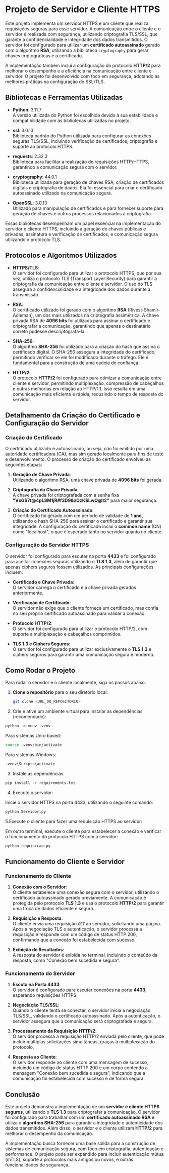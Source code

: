 # Projeto de Servidor e Cliente HTTPS

Este projeto implementa um servidor HTTPS e um cliente que realiza requisições seguras para esse servidor. A comunicação entre o cliente e o servidor é realizada com segurança, utilizando criptografia TLS/SSL, que garante a confidencialidade e integridade dos dados transmitidos. O servidor foi configurado para utilizar um **certificado autoassinado** gerado com o algoritmo **RSA**, utilizando a biblioteca `cryptography` para gerar chaves criptográficas e o certificado.

A implementação também inclui a configuração do protocolo **HTTP/2** para melhorar o desempenho e a eficiência na comunicação entre cliente e servidor. O projeto foi desenvolvido com foco em segurança, adotando as melhores práticas na configuração do SSL/TLS.

## Bibliotecas e Ferramentas Utilizadas

- **Python**: 3.11.7  
  A versão utilizada do Python foi escolhida devido à sua estabilidade e compatibilidade com as bibliotecas utilizadas no projeto.

- **ssl**: 3.0.13  
  Biblioteca padrão do Python utilizada para configurar as conexões seguras TLS/SSL, incluindo verificação de certificados, criptografia e suporte ao protocolo HTTPS.

- **requests**: 2.32.3  
  Biblioteca para facilitar a realização de requisições HTTP/HTTPS, garantindo a comunicação segura com o servidor.

- **cryptography**: 44.0.1  
  Biblioteca utilizada para geração de chaves RSA, criação de certificados digitais e criptografia de dados. Ela foi essencial para criar o certificado autoassinado utilizado na comunicação segura.

- **OpenSSL**: 3.0.13  
  Utilizado para manipulação de certificados e para fornecer suporte para geração de chaves e outros processos relacionados à criptografia.

Essas bibliotecas desempenham um papel essencial na implementação do servidor e cliente HTTPS, incluindo a geração de chaves públicas e privadas, assinatura e verificação de certificados, e comunicação segura utilizando o protocolo TLS.

## Protocolos e Algoritmos Utilizados

- **HTTPS/TLS**:  
  O servidor foi configurado para utilizar o protocolo HTTPS, que por sua vez, utiliza o protocolo TLS (Transport Layer Security) para garantir a criptografia da comunicação entre cliente e servidor. O uso do TLS assegura a confidencialidade e a integridade dos dados durante a transmissão.

- **RSA**:  
  O certificado utilizado foi gerado com o algoritmo **RSA** (Rivest-Shamir-Adleman), um dos mais utilizados na criptografia assimétrica. A chave privada RSA de **4096 bits** foi utilizada para assinar o certificado e criptografar a comunicação, garantindo que apenas o destinatário correto pudesse descriptografá-la.

- **SHA-256**:  
  O algoritmo **SHA-256** foi utilizado para a criação do hash que assina o certificado digital. O SHA-256 assegura a integridade do certificado, permitindo verificar se ele foi modificado durante o tráfego. Ele é fundamental para a construção de uma cadeia de confiança.

- **HTTP/2**:  
  O protocolo **HTTP/2** foi configurado para otimizar a comunicação entre cliente e servidor, permitindo multiplexação, compressão de cabeçalhos e outras melhorias em relação ao HTTP/1.1. Isso resulta em uma comunicação mais eficiente e rápida, reduzindo o tempo de resposta do servidor.

## Detalhamento da Criação do Certificado e Configuração do Servidor

### Criação do Certificado

O certificado utilizado é autoassinado, ou seja, não foi emitido por uma autoridade certificadora (CA), mas sim gerado localmente para fins de teste e desenvolvimento. O processo de criação do certificado envolveu as seguintes etapas:

1. **Geração de Chave Privada**:  
   Utilizando o algoritmo RSA, uma chave privada de **4096 bits** foi gerada.

2. **Criptografia da Chave Privada**:  
   A chave privada foi criptografada com a senha fixa **"VxG$7t@4pL8M1jR#f3D9&zQzK$LwQ@t2"** para maior segurança.

3. **Criação do Certificado Autoassinado**:  
   O certificado foi gerado com um período de validade de **1 ano**, utilizando o hash SHA-256 para assinar o certificado e garantir sua integridade. A configuração do certificado inclui o **common name** (CN) como "localhost", o que é esperado tanto no servidor quanto no cliente.

### Configuração do Servidor HTTPS

O servidor foi configurado para escutar na porta **4433** e foi configurado para aceitar conexões seguras utilizando o **TLS 1.3**, além de garantir que apenas ciphers seguros fossem utilizados. As principais configurações incluem:

- **Certificado e Chave Privada**:  
  O servidor carrega o certificado e a chave privada gerados anteriormente.

- **Verificação de Certificado**:  
  O servidor não exige que o cliente forneça um certificado, mas confia no seu próprio certificado autoassinado para validar a conexão.

- **Protocolo HTTP/2**:  
  O servidor foi configurado para utilizar o protocolo HTTP/2, com suporte a multiplexação e cabeçalhos comprimidos.

- **TLS 1.3 e Ciphers Seguros**:  
  O servidor foi configurado para utilizar exclusivamente o **TLS 1.3** e ciphers seguros para garantir uma comunicação segura e moderna.

## Como Rodar o Projeto

Para rodar o servidor e o cliente localmente, siga os passos abaixo:

1. **Clone o repositório** para o seu diretório local:

   ```bash
   git clone <URL_DO_REPOSITORIO>
2. Crie e ative um ambiente virtual para instalar as dependências (recomendado):
  
  ```bash
  python -m venv .venv
```

Para sistemas Unix-based:

```bash
source .venv/bin/activate
```

Para sistemas Windows:

```bash
.venv\Scripts\activate
```

3. Instale as dependências:

```bash
pip install -r requirements.txt
```
4. Execute o servidor:

Inicie o servidor HTTPS na porta 4433, utilizando o seguinte comando:

```bash
python Servidor.py
```

5.Execute o cliente para fazer uma requisição HTTPS ao servidor:

Em outro terminal, execute o cliente para estabelecer a conexão e verificar o funcionamento do protocolo HTTPS com o servidor:

```bash
python requisicao.py
```

## Funcionamento do Cliente e Servidor

### Funcionamento do Cliente

1. **Conexão com o Servidor**:  
   O cliente estabelece uma conexão segura com o servidor, utilizando o certificado autoassinado gerado previamente. A comunicação é protegida pelo protocolo **TLS 1.3** e usa o protocolo **HTTP/2** para garantir uma troca de dados eficiente e segura.

2. **Requisição e Resposta**:  
   O cliente envia uma requisição `GET` ao servidor, solicitando uma página. Após a negociação TLS e autenticação, o servidor processa a requisição e responde com um código de status HTTP 200, confirmando que a conexão foi estabelecida com sucesso.

3. **Exibição de Resultados**:  
   A resposta do servidor é exibida no terminal, incluindo o conteúdo da resposta, como "Conexão bem sucedida e segura".

### Funcionamento do Servidor

1. **Escuta na Porta 4433**:  
   O servidor é configurado para escutar conexões na porta **4433**, esperando requisições HTTPS.

2. **Negociação TLS/SSL**:  
   Quando o cliente tenta se conectar, o servidor inicia a negociação TLS/SSL, validando o certificado autoassinado. Após a autenticação, o servidor assegura que a comunicação será criptografada e segura.

3. **Processamento da Requisição HTTP/2**:  
   O servidor processa a requisição HTTP/2 enviada pelo cliente, que pode incluir múltiplas solicitações simultâneas, graças à multiplexação do protocolo.

4. **Resposta ao Cliente**:  
   O servidor responde ao cliente com uma mensagem de sucesso, incluindo um código de status HTTP 200 e um corpo contendo a mensagem "Conexão bem sucedida e segura", indicando que a comunicação foi estabelecida com sucesso e de forma segura.

## Conclusão

Este projeto demonstra a implementação de um **servidor e cliente HTTPS seguros**, utilizando o **TLS 1.3** para criptografar a comunicação. O servidor foi configurado para trabalhar com um **certificado autoassinado RSA** e utiliza o **algoritmo SHA-256** para garantir a integridade e autenticidade dos dados transmitidos. Além disso, o servidor e o cliente utilizam **HTTP/2** para melhorar o desempenho da comunicação.

A implementação busca fornecer uma base sólida para a construção de sistemas de comunicação segura, com foco em criptografia, autenticação e performance. O projeto pode ser expandido para incluir autenticação mútua (mTLS), suporte a protocolos mais antigos ou novos, e outras funcionalidades de segurança.

